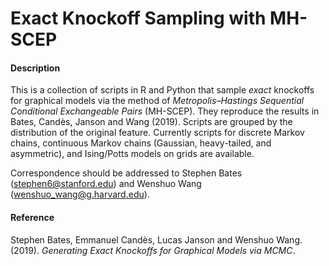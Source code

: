 # Exact Knockoff Sampling with MH-SCEP

#### Description

This is a collection of scripts in R and Python that sample *exact* knockoffs for graphical models via the method of *Metropolis–Hastings Sequential Conditional Exchangeable Pairs* (MH-SCEP). They reproduce the results in Bates, Candès, Janson and Wang (2019). Scripts are grouped by the distribution of the original feature. Currently scripts for discrete Markov chains, continuous Markov chains (Gaussian, heavy-tailed, and asymmetric), and Ising/Potts models on grids are available.

Correspondence should be addressed to Stephen Bates (stephen6@stanford.edu) and Wenshuo Wang (wenshuo_wang@g.harvard.edu).

#### Reference

Stephen Bates, Emmanuel Candès, Lucas Janson and Wenshuo Wang. (2019). *Generating Exact Knockoffs for Graphical Models via MCMC*.
